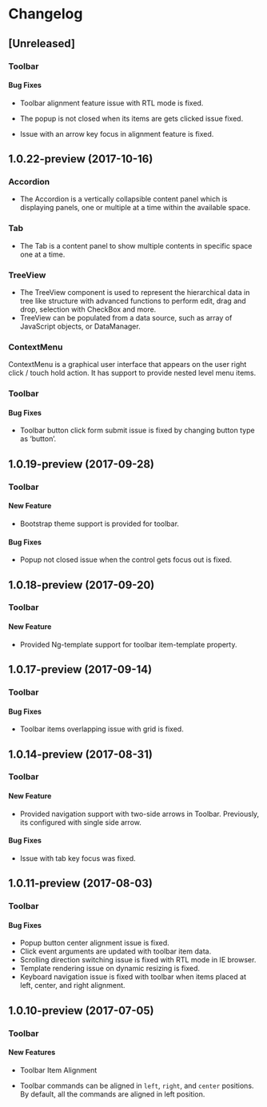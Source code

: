 # Changelog

## [Unreleased]

### Toolbar

#### Bug Fixes

- Toolbar alignment feature issue with RTL mode is fixed.

- The popup is not closed when its items are gets clicked issue fixed.

- Issue with an arrow key focus in alignment feature is fixed.

## 1.0.22-preview (2017-10-16)

### Accordion

- The Accordion is a vertically collapsible content panel which is displaying panels, one or multiple at a time within the available space.

### Tab

- The Tab is a content panel to show multiple contents in specific space one at a time.

### TreeView

- The TreeView component is used to represent the hierarchical data in tree like structure with advanced functions to perform edit, drag and drop, selection with CheckBox and more.
- TreeView can be populated from a data source, such as array of JavaScript objects, or DataManager.

### ContextMenu

ContextMenu is a graphical user interface that appears on the user right click / touch hold action. It has support to provide nested level menu items.

### Toolbar

#### Bug Fixes

- Toolbar button click form submit issue is fixed by changing button type as  ‘button’.

## 1.0.19-preview (2017-09-28)

### Toolbar

#### New Feature

- Bootstrap theme support is provided for toolbar.

#### Bug Fixes

- Popup not closed issue when the control gets focus out is fixed.

## 1.0.18-preview (2017-09-20)

### Toolbar

#### New Feature

- Provided Ng-template support for toolbar item-template property.

## 1.0.17-preview (2017-09-14)

### Toolbar

#### Bug Fixes

- Toolbar items overlapping issue with grid is fixed.

## 1.0.14-preview (2017-08-31)

### Toolbar

#### New Feature

- Provided navigation support with two-side arrows in Toolbar. Previously, its configured with single side arrow.

#### Bug Fixes

- Issue with tab key focus was fixed.

## 1.0.11-preview (2017-08-03)

### Toolbar

#### Bug Fixes

- Popup button center alignment issue is fixed.
- Click event arguments are updated with toolbar item data.
- Scrolling direction switching issue is fixed with RTL mode in IE browser.
- Template rendering issue on dynamic resizing is fixed.
- Keyboard navigation issue is fixed with toolbar when items placed at left, center, and right alignment.

## 1.0.10-preview (2017-07-05)

### Toolbar

#### New Features

- Toolbar Item Alignment

- Toolbar commands can be aligned in `left`, `right`, and `center` positions. By default, all the commands are aligned in left position.
